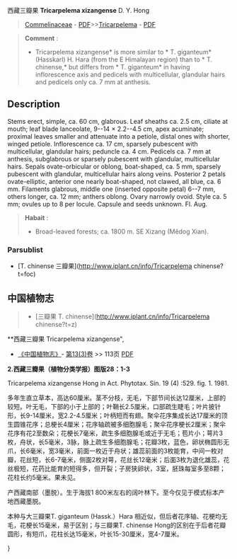 西藏三瓣果 **Tricarpelema xizangense** D. Y. Hong

> [Commelinaceae](http://www.iplant.cn/info/Commelinaceae?t=foc) - [PDF](http://www.iplant.cn/foc/pdf/Commelinaceae.pdf)>>[Tricarpelema](http://www.iplant.cn/info/Tricarpelema?t=foc) - [PDF](http://www.iplant.cn/foc/pdf/Tricarpelema.pdf)


> **Comment** : 
> * Tricarpelema xizangense* is more similar to * T. giganteum* (Hasskarl) H. Hara (from the E Himalayan region) than to * T. chinense,* but differs from * T. giganteum* in having inflorescence axis and pedicels with multicellular, glandular hairs and pedicels only ca. 7 mm at anthesis.

## Description

Stems erect, simple, ca. 60 cm, glabrous. Leaf sheaths ca. 2.5 cm, ciliate at mouth; leaf blade lanceolate, 9--14 × 2.2--4.5 cm, apex acuminate; proximal leaves smaller and attenuate into a petiole, distal ones with shorter, winged petiole. Inflorescence ca. 17 cm, sparsely pubescent with multicellular, glandular hairs; peduncle ca. 4 cm. Pedicels ca. 7 mm at anthesis, subglabrous or sparsely pubescent with glandular, multicellular hairs. Sepals ovate-orbicular or oblong, boat-shaped, ca. 5 mm, sparsely pubescent with glandular, multicellular hairs along veins. Posterior 2 petals ovate-elliptic, anterior one nearly boat-shaped, not clawed, all blue, ca. 6 mm. Filaments glabrous, middle one (inserted opposite petal) 6--7 mm, others longer, ca. 12 mm; anthers oblong. Ovary narrowly ovoid. Style ca. 5 mm; ovules up to 8 per locule. Capsule and seeds unknown. Fl. Aug.


> **Habait** : 
>* Broad-leaved forests; ca. 1800 m. SE Xizang (Mêdog Xian).



### Parsublist

* [T.  chinense  三瓣果](http://www.iplant.cn/info/Tricarpelema chinense?t=foc)

## 中国植物志

> * [三瓣果  T.  chinense](http://www.iplant.cn/info/Tricarpelema chinense?t=z)


**西藏三瓣果 Tricarpelema xizangense",



* [《中国植物志》](http://www.iplant.cn/frps)- [第13(3)卷](http://www.iplant.cn/frps/vol/13(3)) >> 113页 [PDF](http://www.iplant.cn/frps/pdf/13(3)/113a.pdf)


**2.西藏三瓣果（植物分类学报）图版28：1-3**

Tricarpelema xizangense Hong in Act. Phytotax. Sin. 19 (4) :529. fig. 1. 1981.

多年生直立草本，高达60厘米。茎不分枝，无毛，下部节间长达12厘米，上部的较短。叶无毛，下部的小于上部的；叶鞘长2.5厘米，口部疏生睫毛；叶片披针形，长9-14厘米，宽2.2-4.5厘米；叶柄短而有翅。聚伞花序集成长达17厘米的顶生圆锥花序；总梗长4厘米；花序轴疏被多细胞腺毛；聚伞花序梗长2厘米；聚伞花序有花2至数朵；花梗长7毫米，疏生多细胞腺毛或近于无毛；苞片小；萼片3枚，舟状，长5毫米，3脉，脉上疏生多细胞腺毛；花瓣3枚，蓝色，卵状椭圆形无爪，长6毫米，宽3毫米，前面一枚近于舟状；雄蕊前面的3枚能育，中间一枚对瓣，花丝短，长6-7毫米，侧面2枚对萼，花丝长12毫米；后面3枚为退化雄蕊，花丝极短，花药比能育的短得多，但开裂；子房狭卵状，3室，胚珠每室多至8颗；花柱长约5毫米。果未见。

产西藏南部（墨脱）。生于海拔1 800米左右的阔叶林下。至今仅见于模式标本产地西藏墨脱。

本种与大三瓣果T. giganteum (Hassk.）Hara 相近似，但后者花序轴、花梗均无毛，花梗长15毫米，易于区别；与三瓣果T. chinense Hong的区别在于后者花瓣圆形，有短爪，花柱长达15毫米，叶长15-30厘米，宽4-7厘米。



}